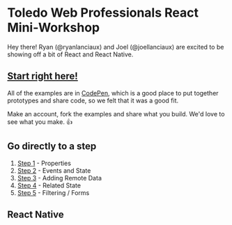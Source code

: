 # Toledo Web Professionals React Mini-Workshop

Hey there! Ryan (@ryanlanciaux) and Joel (@joellanciaux) are excited to be showing off a bit of React and React Native.

## [Start right here!](http://codepen.io/joellanciaux/pen/xVGYOw)

All of the examples are in [CodePen](http://codepen.io), which is a good place to put together prototypes and share code, so we felt that it was a good fit.

Make an account, fork the examples and share what you build. We'd love to see what you make. :+1:

## Go directly to a step

1. [Step 1](http://codepen.io/joellanciaux/pen/XdbZzb) - Properties
1. [Step 2](http://codepen.io/joellanciaux/pen/ZWGrpd) - Events and State
1. [Step 3](http://codepen.io/joellanciaux/pen/PNqQpR) - Adding Remote Data
1. [Step 4](http://codepen.io/joellanciaux/pen/JXYVjZ) - Related State
1. [Step 5](http://codepen.io/joellanciaux/pen/qZOwaJ) - Filtering / Forms


## React Native
